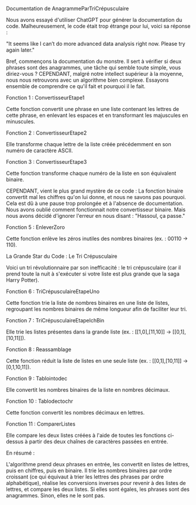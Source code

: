 Documentation de AnagrammeParTriCrépusculaire

Nous avons essayé d'utiliser ChatGPT pour générer la documentation du code. Malheureusement, le code était trop étrange pour lui, voici sa réponse :

"It seems like I can’t do more advanced data analysis right now. Please try again later."

Bref, commençons la documentation du monstre. Il sert à vérifier si deux phrases sont des anagrammes, une tâche qui semble toute simple, vous diriez-vous ? CEPENDANT, malgré notre intellect supérieur à la moyenne, nous nous retrouvons avec un algorithme bien complexe. Essayons ensemble de comprendre ce qu'il fait et pourquoi il le fait.

Fonction 1 : ConvertisseurEtape1

Cette fonction convertit une phrase en une liste contenant les lettres de cette phrase, en enlevant les espaces et en transformant les majuscules en minuscules.

Fonction 2 : ConvertisseurEtape2

Elle transforme chaque lettre de la liste créée précédemment en son numéro de caractère ASCII.

Fonction 3 : ConvertisseurEtape3

Cette fonction transforme chaque numéro de la liste en son équivalent binaire.

CEPENDANT, vient le plus grand mystère de ce code : La fonction binaire convertit mal les chiffres qu'on lui donne, et nous ne savons pas pourquoi. Cela est dû à une pause trop prolongée et à l'absence de documentation. Nous avons oublié comment fonctionnait notre convertisseur binaire. Mais nous avons décidé d'ignorer l'erreur en nous disant : "Hassoul, ça passe."

Fonction 5 : EnleverZoro

Cette fonction enlève les zéros inutiles des nombres binaires (ex. : 00110 → 110).

La Grande Star du Code : Le Tri Crépusculaire

Voici un tri révolutionnaire par son inefficacité : le tri crépusculaire (car il prend toute la nuit à s'exécuter si votre liste est plus grande que la saga Harry Potter).

Fonction 6 : TriCrépusculaireEtapeUno

Cette fonction trie la liste de nombres binaires en une liste de listes, regroupant les nombres binaires de même longueur afin de faciliter leur tri.

Fonction 7 : TriCrépusculaireEtapeIchBin

Elle trie les listes présentes dans la grande liste (ex. : [[1,0],[11,10]] → [[0,1],[10,11]]).

Fonction 8 : Reassamblage

Cette fonction réduit la liste de listes en une seule liste (ex. : [[0,1],[10,11]] → [0,1,10,11]).

Fonction 9 : Tablointodec

Elle convertit les nombres binaires de la liste en nombres décimaux.

Fonction 10 : Tablodectochr

Cette fonction convertit les nombres décimaux en lettres.

Fonction 11 : ComparerListes

Elle compare les deux listes créées à l'aide de toutes les fonctions ci-dessus à partir des deux chaînes de caractères passées en entrée.

En résumé :

L'algorithme prend deux phrases en entrée, les convertit en listes de lettres, puis en chiffres, puis en binaire. Il trie les nombres binaires par ordre croissant (ce qui équivaut à trier les lettres des phrases par ordre alphabétique), réalise les conversions inverses pour revenir à des listes de lettres, et compare les deux listes. Si elles sont égales, les phrases sont des anagrammes. Sinon, elles ne le sont pas.

